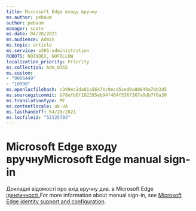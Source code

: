 ```yaml
---
title: Microsoft Edge входу вручну
ms.author: pebaum
author: pebaum
manager: scotv
ms.date: 04/28/2021
ms.audience: Admin
ms.topic: article
ms.service: o365-administration
ROBOTS: NOINDEX, NOFOLLOW
localization_priority: Priority
ms.collection: Adm_O365
ms.custom:
- "9006449"
- "10990"
ms.openlocfilehash: c399ec2da01a5647bc9ecd5ced0a88649a7bb3d5
ms.sourcegitcommit: b78efb0f182395eb94f464f5367367a0db7f0a30
ms.translationtype: MT
ms.contentlocale: uk-UA
ms.lasthandoff: 04/28/2021
ms.locfileid: "52125793"
---
```

# <a name="microsoft-edge-manual-sign-in"></a><span data-ttu-id="20823-102">Microsoft Edge входу вручну</span><span class="sxs-lookup"><span data-stu-id="20823-102">Microsoft Edge manual sign-in</span></span>

<span data-ttu-id="20823-103">Докладні відомості про вхід вручну див. в Microsoft Edge [ідентичності.](https://docs.microsoft.com/deployedge/microsoft-edge-security-identity#manual-sign-in)</span><span class="sxs-lookup"><span data-stu-id="20823-103">For more information about manual sign-in, see [Microsoft Edge identity support and configuration](https://docs.microsoft.com/deployedge/microsoft-edge-security-identity#manual-sign-in).</span></span> 